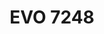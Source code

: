 ---
layout: product
title: "EVO 7248"
price: "3500" 
desc: "Classic aiplane jig 1/48,1/72,1/87,1/100"
img_path: "/assets/img/VMP005.webp"
brand: "Vertigo"
available: false
special_offer: false
new: false
soon: false
cat: "070000"
subcat: "070300"
subsubcat: "00"
sifra: "VMP005"
popular: false
---